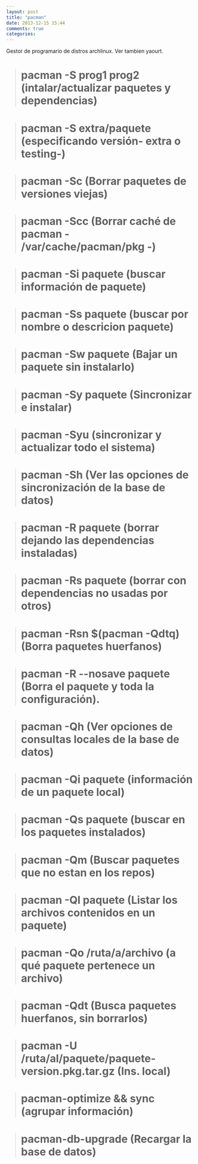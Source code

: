 ```yaml
---
layout: post
title: "pacman"
date: 2013-12-15 15:44
comments: true
categories: 
---
```

Gestor de programario de distros archlinux. Ver tambien yaourt.

># pacman -S prog1 prog2 (intalar/actualizar paquetes y dependencias)

># pacman -S extra/paquete (especificando versión- extra o testing-)

># pacman -Sc (Borrar paquetes de versiones viejas)

># pacman -Scc (Borrar caché de pacman - /var/cache/pacman/pkg -)

># pacman -Si paquete (buscar información de paquete)

># pacman -Ss paquete (buscar por nombre o descricion paquete)

># pacman -Sw paquete (Bajar un paquete sin instalarlo)

># pacman -Sy paquete  (Sincronizar e instalar)

># pacman -Syu (sincronizar y actualizar todo el sistema)

># pacman -Sh (Ver las opciones de sincronización de la base de datos)

># pacman -R paquete (borrar dejando las dependencias instaladas)

># pacman -Rs paquete  (borrar con dependencias no usadas por otros)

># pacman -Rsn $(pacman -Qdtq) (Borra paquetes huerfanos)

># pacman -R --nosave paquete (Borra el paquete y toda la configuración).

># pacman -Qh (Ver opciones de consultas locales de la base de datos)

># pacman -Qi paquete (información de un paquete local)

># pacman -Qs paquete (buscar en los paquetes instalados)

># pacman -Qm (Buscar paquetes que no estan en los repos)

># pacman -Ql paquete (Listar los archivos contenidos en un paquete)

># pacman -Qo /ruta/a/archivo (a qué paquete pertenece un archivo)

># pacman -Qdt (Busca paquetes huerfanos, sin borrarlos)

># pacman -U /ruta/al/paquete/paquete-version.pkg.tar.gz (Ins. local)

># pacman-optimize && sync (agrupar información)

># pacman-db-upgrade (Recargar la base de datos)

